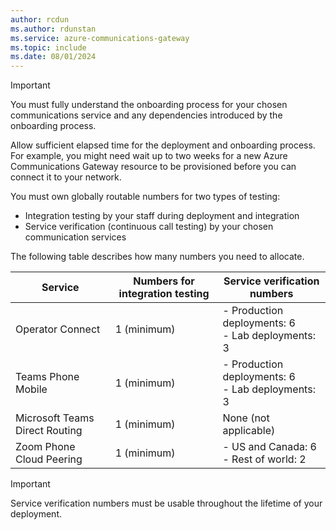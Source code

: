 ```yaml
---
author: rcdun
ms.author: rdunstan
ms.service: azure-communications-gateway
ms.topic: include
ms.date: 08/01/2024
---
```


> [!IMPORTANT]
> You must fully understand the onboarding process for your chosen communications service and any dependencies introduced by the onboarding process.
>
> Allow sufficient elapsed time for the deployment and onboarding process. For example, you might need wait up to two weeks for a new Azure Communications Gateway resource to be provisioned before you can connect it to your network.

You must own globally routable numbers for two types of testing:
- Integration testing by your staff during deployment and integration
- Service verification (continuous call testing) by your chosen communication services

The following table describes how many numbers you need to allocate.

Service | Numbers for integration testing | Service verification numbers |
|---------|---------|---------|
|Operator Connect | 1 (minimum) | - Production deployments: 6<br/> - Lab deployments: 3 |
|Teams Phone Mobile | 1 (minimum) | - Production deployments: 6<br/> - Lab deployments: 3 |
|Microsoft Teams Direct Routing | 1 (minimum) |  None (not applicable) |
|Zoom Phone Cloud Peering | 1 (minimum) | - US and Canada: 6<br/>- Rest of world: 2 |

> [!IMPORTANT]
> Service verification numbers must be usable throughout the lifetime of your deployment.
